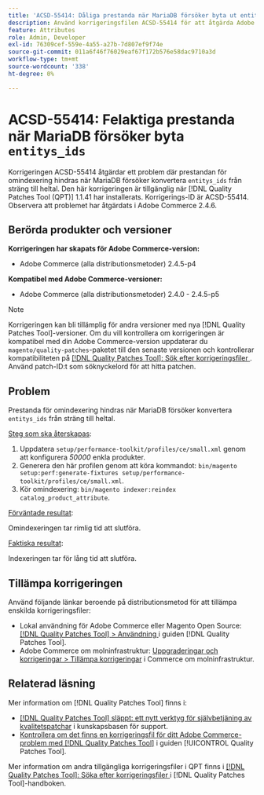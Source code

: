 ```yaml
---
title: 'ACSD-55414: Dåliga prestanda när MariaDB försöker byta ut entitys_ids'
description: Använd korrigeringsfilen ACSD-55414 för att åtgärda Adobe Commerce-problemet när MariaDB försöker konvertera "entitys_ids" från sträng till heltal, vilket förhindrar prestandan vid omindexering.
feature: Attributes
role: Admin, Developer
exl-id: 76309cef-559e-4a55-a27b-7d807ef9f74e
source-git-commit: 011a6f46f76029eaf67f172b576e58dac9710a3d
workflow-type: tm+mt
source-wordcount: '338'
ht-degree: 0%

---
```


# ACSD-55414: Felaktiga prestanda när MariaDB försöker byta `entitys_ids`

Korrigeringen ACSD-55414 åtgärdar ett problem där prestandan för omindexering hindras när MariaDB försöker konvertera `entitys_ids` från sträng till heltal. Den här korrigeringen är tillgänglig när [!DNL Quality Patches Tool (QPT)] 1.1.41 har installerats. Korrigerings-ID är ACSD-55414. Observera att problemet har åtgärdats i Adobe Commerce 2.4.6.

## Berörda produkter och versioner

**Korrigeringen har skapats för Adobe Commerce-version:**

* Adobe Commerce (alla distributionsmetoder) 2.4.5-p4

**Kompatibel med Adobe Commerce-versioner:**

* Adobe Commerce (alla distributionsmetoder) 2.4.0 - 2.4.5-p5

>[!NOTE]
>
>Korrigeringen kan bli tillämplig för andra versioner med nya [!DNL Quality Patches Tool]-versioner. Om du vill kontrollera om korrigeringen är kompatibel med din Adobe Commerce-version uppdaterar du `magento/quality-patches`-paketet till den senaste versionen och kontrollerar kompatibiliteten på [[!DNL Quality Patches Tool]: Sök efter korrigeringsfiler ](https://experienceleague.adobe.com/tools/commerce-quality-patches/index.html). Använd patch-ID:t som söknyckelord för att hitta patchen.

## Problem

Prestanda för omindexering hindras när MariaDB försöker konvertera `entitys_ids` från sträng till heltal.

<u>Steg som ska återskapas</u>:

1. Uppdatera `setup/performance-toolkit/profiles/ce/small.xml` genom att konfigurera *50000* enkla produkter.
1. Generera den här profilen genom att köra kommandot: `bin/magento setup:perf:generate-fixtures setup/performance-toolkit/profiles/ce/small.xml`.
1. Kör omindexering: `bin/magento indexer:reindex catalog_product_attribute`.

<u>Förväntade resultat</u>:

Omindexeringen tar rimlig tid att slutföra.

<u>Faktiska resultat</u>:

Indexeringen tar för lång tid att slutföra.

## Tillämpa korrigeringen

Använd följande länkar beroende på distributionsmetod för att tillämpa enskilda korrigeringsfiler:

* Lokal användning för Adobe Commerce eller Magento Open Source: [[!DNL Quality Patches Tool] > Användning ](/help/tools/quality-patches-tool/usage.md) i guiden [!DNL Quality Patches Tool].
* Adobe Commerce om molninfrastruktur: [Uppgraderingar och korrigeringar > Tillämpa korrigeringar](https://experienceleague.adobe.com/docs/commerce-cloud-service/user-guide/develop/upgrade/apply-patches.html) i Commerce om molninfrastruktur.

## Relaterad läsning

Mer information om [!DNL Quality Patches Tool] finns i:

* [[!DNL Quality Patches Tool] släppt: ett nytt verktyg för självbetjäning av kvalitetspatchar](https://experienceleague.adobe.com/en/docs/commerce-operations/tools/quality-patches-tool/quality-patches-tool-to-self-serve-quality-patches) i kunskapsbasen för support.
* [Kontrollera om det finns en korrigeringsfil för ditt Adobe Commerce-problem med  [!DNL Quality Patches Tool]](/help/tools/quality-patches-tool/patches-available-in-qpt/check-patch-for-magento-issue-with-magento-quality-patches.md) i guiden [!UICONTROL Quality Patches Tool].


Mer information om andra tillgängliga korrigeringsfiler i QPT finns i [[!DNL Quality Patches Tool]: Söka efter korrigeringsfiler ](https://experienceleague.adobe.com/tools/commerce-quality-patches/index.html) i [!DNL Quality Patches Tool]-handboken.
